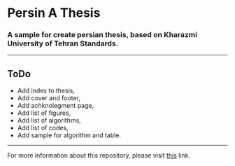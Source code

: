 # Persin A Thesis
### A sample for create persian thesis, based on Kharazmi University of Tehran Standards.
---
## ToDo
 * Add index to thesis,
 * Add cover and footer,
 * Add achknolegment page,
 * Add list of figures,
 * Add list of algorithms,
 * Add list of codes,
 * Add sample for algorithm and table.
---
For more information about this repository, please visit [this](http://meysampg.blog.ir/post/38/) link.